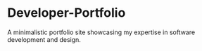 # Developer-Portfolio
A minimalistic portfolio site showcasing my expertise in software development and design.
